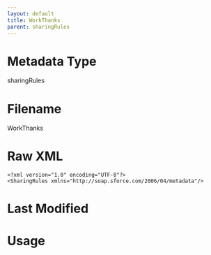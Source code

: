 ```yaml
---
layout: default
title: WorkThanks
parent: sharingRules
---
```

# Metadata Type
sharingRules


# Filename 
WorkThanks


# Raw XML
```
<?xml version="1.0" encoding="UTF-8"?>
<SharingRules xmlns="http://soap.sforce.com/2006/04/metadata"/>
```


# Last Modified


# Usage
